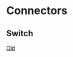 # Connectors

## Switch

[Old](https://chilipublishdocs.atlassian.net/wiki/spaces/CPDOC/pages/1412380/CHILI+Switch+Configurator)
